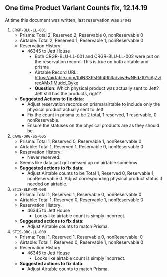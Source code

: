 ## One time Product Variant Counts fix, 12.14.19

At time this document was written, last reservation was `24042`

1. `CRGR-BLU-LL-001`
   - Prisma: Total 2, Reserved 2, Reservable 0, nonReservable 0
   - Airtable: Total 2, Reserved 1, Reservable 1, nonReservable 0
   - Reservation History:
     - 46345 to Jett House
       - Both CRGR-BLU-LL-001 and CRGR-BLU-LL-002 were put on the reservation record. This is true on both airtable and prisma
       - Airtable Record URL: https://airtable.com/tblN3XRsRih4Rhlta/viw9wNFdZI0YcAjZv/recAMx1IMudcLQyke
       - **Question**: Which physical product was actually sent to Jett? Jett still has the products, right?
   - **Suggested Actions to fix data**:
     - Adjust reservation records on prisma/airtable to include only the physical product actually sent to Jett
     - Fix the count in prisma to be 2 total, 1 reserved, 1 reservable, 0 nonReservable.
     - Ensure the statuses on the physical products are as they should be.
2. `CAVE-ORG-SS-005`
   - Prisma: Total 1, Reserved 0, Reservable 1, nonReservable 0
   - Airtable: Total 1, Reserved 1, Reservable 0, nonReservable 0
   - Reservation History:
     - Never reserved.
   - Seems like data just got messed up on airtable somehow
   - **Suggested actions to fix data**:
     - Adjust Airtable counts to be Total 1, Reserved 0, Reservable 1, nonReservable 0. Adjust corresponding physical product status if needed on airtable.
3. `STIS-BLK-MM-008`
   - Prisma: Total 1, Reserved 1, Reservable 0, nonReservable 0
   - Airtable: Total 1, Reserved 0, Reservable 1, nonReservable 0
   - Reservation History:
     - 46345 to Jett House
       - Looks like airtable count is simply incorrect.
   - **Suggested actions to fix data**:
     - Adjust Airtable counts to match Prisma.
4. `STIS-ORG-LL-009`
   - Prisma: Total 1, Reserved 1, Reservable 0, nonReservable: 0
   - Airtable: Total 1, Reserved 0, Reservable 1, nonReservable 0
   - Reservation History:
     - 46345 to Jett House
       - Looks like airtable count is simply incorrect.
   - **Suggested actions to fix data**:
     - Adjust Airtable counts to match Prisma.
